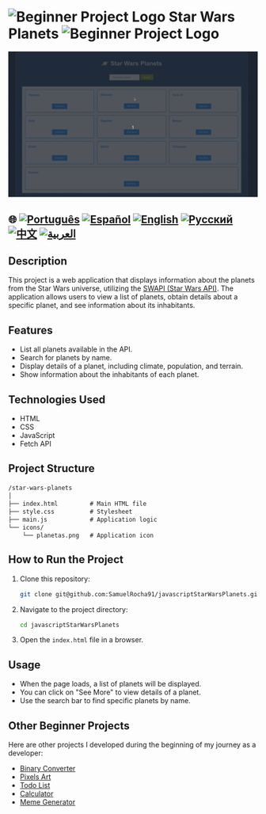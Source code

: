 # ![Beginner Project Logo](https://img.icons8.com/emoji/48/000000/star-emoji.png) Star Wars Planets ![Beginner Project Logo](https://img.icons8.com/emoji/48/000000/star-emoji.png)

![Demonstração de uso](./gifs/starWars.gif)


## 🌐 [![Português](https://img.shields.io/badge/Português-green)](https://github.com/SamuelRocha91/javascriptStarWarsPlanets/blob/main/README.md) [![Español](https://img.shields.io/badge/Español-yellow)](https://github.com/SamuelRocha91/javascriptStarWarsPlanets/blob/main/README_SP.MD) [![English](https://img.shields.io/badge/English-blue)](https://github.com/SamuelRocha91/javascriptStarWarsPlanets/blob/main/README_EN.MD) [![Русский](https://img.shields.io/badge/Русский-lightgrey)](https://github.com/SamuelRocha91/javascriptStarWarsPlanets/blob/main/README_язык.md) [![中文](https://img.shields.io/badge/中文-red)](https://github.com/SamuelRocha91/javascriptStarWarsPlanets/blob/main/README_华语.md) [![العربية](https://img.shields.io/badge/العربية-orange)](https://github.com/SamuelRocha91/javascriptStarWarsPlanets/blob/main/README_ar.md)

## Description

This project is a web application that displays information about the planets from the Star Wars universe, utilizing the [SWAPI (Star Wars API)](https://swapi.dev/). The application allows users to view a list of planets, obtain details about a specific planet, and see information about its inhabitants.

## Features

- List all planets available in the API.
- Search for planets by name.
- Display details of a planet, including climate, population, and terrain.
- Show information about the inhabitants of each planet.

## Technologies Used

- HTML
- CSS
- JavaScript
- Fetch API

## Project Structure

```
/star-wars-planets
│
├── index.html         # Main HTML file
├── style.css          # Stylesheet
├── main.js            # Application logic
└── icons/
    └── planetas.png   # Application icon
```

## How to Run the Project

1. Clone this repository:
   ```bash
   git clone git@github.com:SamuelRocha91/javascriptStarWarsPlanets.git
   ```
2. Navigate to the project directory:
   ```bash
   cd javascriptStarWarsPlanets
   ```
3. Open the `index.html` file in a browser.

## Usage

- When the page loads, a list of planets will be displayed.
- You can click on "See More" to view details of a planet.
- Use the search bar to find specific planets by name.

## Other Beginner Projects

Here are other projects I developed during the beginning of my journey as a developer:

- [Binary Converter](https://github.com/SamuelRocha91/Bin2Dec/blob/main/README_en.md)
- [Pixels Art](https://github.com/SamuelRocha91/PixelsArt/blob/main/README_en.md)
- [Todo List](https://github.com/SamuelRocha91/TodoList/blob/main/README_en.md)
- [Calculator](https://github.com/SamuelRocha91/calculator/blob/main/README_en.md)
- [Meme Generator](https://github.com/SamuelRocha91/memeGenerator/blob/main/README_en.md)
```